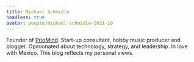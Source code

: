 ```yaml
---
title: Michael Schmidle
headless: true
avatar: people/michael-schmidle-2021-10
---
```


Founder of [PrioMind](https://www.priomind.com/). Start-up consultant, hobby music producer and blogger. Opinionated about technology, strategy, and leadership. In love with Mexico. This blog reflects my personal views.
